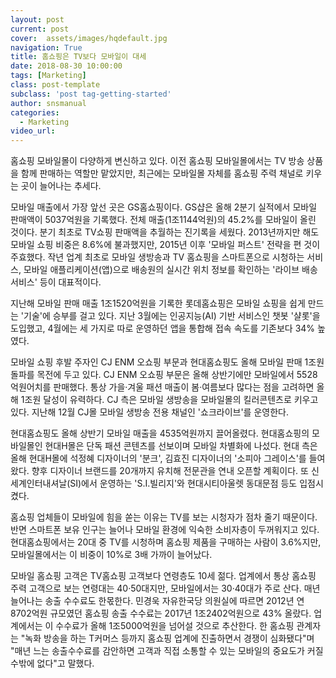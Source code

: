 ```yaml
---
layout: post
current: post
cover:  assets/images/hqdefault.jpg
navigation: True
title: 홈쇼핑은 TV보다 모바일이 대세
date: 2018-08-30 10:00:00
tags: [Marketing]
class: post-template
subclass: 'post tag-getting-started'
author: snsmanual
categories:
  - Marketing
video_url: 
---
```


홈쇼핑 모바일몰이 다양하게 변신하고 있다.
이전 홈쇼핑 모바일몰에서는 TV 방송 상품을 함께 판매하는 역할만 맡았지만, 최근에는 모바일몰 자체를 홈쇼핑 주력 채널로 키우는 곳이 늘어나는 추세다.

모바일 매출에서 가장 앞선 곳은 GS홈쇼핑이다. 
GS샵은 올해 2분기 실적에서 모바일 판매액이 5037억원을 기록했다. 
전체 매출(1조1144억원)의 45.2%를 모바일이 올린 것이다. 분기 최초로 TV쇼핑 판매액을 추월하는 
진기록을 세웠다. 2013년까지만 해도 모바일 쇼핑 비중은 8.6%에 불과했지만, 2015년 이후 
'모바일 퍼스트' 전략을 편 것이 주효했다. 
작년 업계 최초로 모바일 생방송과 TV 홈쇼핑을 스마트폰으로 시청하는 서비스, 모바일 애플리케이션(앱)으로 배송원의 실시간 위치 정보를 확인하는 '라이브 배송 서비스' 등이 대표적이다.

지난해 모바일 판매 매출 1조1520억원을 기록한 롯데홈쇼핑은 모바일 쇼핑을 쉽게 만드는 '기술'에 승부를 걸고 있다. 지난 3월에는 인공지능(AI) 기반 서비스인 챗봇 '샬롯'을 도입했고, 4월에는 세 가지로 따로 운영하던 앱을 통합해 접속 속도를 기존보다 34% 높였다. 

모바일 쇼핑 후발 주자인 CJ ENM 오쇼핑 부문과 현대홈쇼핑도 올해 모바일 판매 1조원 돌파를 목전에 두고 있다. CJ ENM 오쇼핑 부문은 올해 상반기에만 모바일에서 5528억원어치를 판매했다. 통상 가을·겨울 패션 매출이 봄·여름보다 많다는 점을 고려하면 올해 1조원 달성이 유력하다. CJ 측은 모바일 생방송을 모바일몰의 킬러콘텐츠로 키우고 있다. 지난해 12월 CJ몰 모바일 생방송 전용 채널인 '쇼크라이브'를 운영한다.

현대홈쇼핑도 올해 상반기 모바일 매출을 4535억원까지 끌어올렸다. 현대홈쇼핑의 모바일몰인 현대H몰은 단독 패션 콘텐츠를 선보이며 모바일 차별화에 나섰다. 현대 측은 올해 현대H몰에 석정혜 디자이너의 '분크', 김효진 디자이너의 '소피아 그레이스'를 들여왔다. 향후 디자이너 브랜드를 20개까지 유치해 전문관을 연내 오픈할 계획이다. 또 신세계인터내셔날(SI)에서 운영하는 'S.I.빌리지'와 현대시티아울렛 동대문점 등도 입점시켰다.

홈쇼핑 업체들이 모바일에 힘을 쏟는 이유는 TV를 보는 시청자가 점차 줄기 때문이다. 반면 스마트폰 보유 인구는 늘어나 모바일 환경에 익숙한 소비자층이 두꺼워지고 있다. 현대홈쇼핑에서는 20대 중 TV를 시청하며 홈쇼핑 제품을 구매하는 사람이 3.6%지만, 모바일몰에서는 이 비중이 10%로 3배 가까이 늘어났다.

모바일 홈쇼핑 고객은 TV홈쇼핑 고객보다 연령층도 10세 젊다. 업계에서 통상 홈쇼핑 주력 고객으로 보는 연령대는 40·50대지만, 모바일에서는 30·40대가 주로 산다. 매년 늘어나는 송출 수수료도 한몫한다. 민경욱 자유한국당 의원실에 따르면 2012년 연 8702억원 규모였던 홈쇼핑 송출 수수료는 2017년 1조2402억원으로 43% 올랐다. 업계에서는 이 수수료가 올해 1조5000억원을 넘어설 것으로 추산한다. 한 홈쇼핑 관계자는 "녹화 방송을 하는 T커머스 등까지 홈쇼핑 업계에 진출하면서 경쟁이 심화됐다"며 "매년 느는 송출수수료를 감안하면 고객과 직접 소통할 수 있는 모바일의 중요도가 커질 수밖에 없다"고 말했다. 


